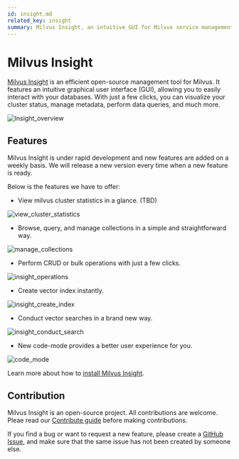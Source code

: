 ```yaml
---
id: insight.md
related_key: insight
summary: Milvus Insight, an intuitive GUI for Milvus service management.
---
```


# Milvus Insight

[Milvus Insight](https://github.com/milvus-io/milvus-insight) is an efficient open-source management tool for Milvus. It features an intuitive graphical user interface (GUI), allowing you to easily interact with your databases. With just a few clicks, you can visualize your cluster status, manage metadata, perform data queries, and much more.

![Insight_overview](../../../../assets/insight_overview.png)

## Features
Milvus Insight is under rapid development and new features are added on a weekly basis. We will release a new version every time when a new feature is ready. 

Below is the features we have to offer:

- View milvus cluster statistics in a glance. (TBD)

![view_cluster_statistics](../../../../assets/view_cluster_statistics.png)

- Browse, query, and manage collections in a simple and straightforward way.

![manage_collections](../../../../assets/manage_collections.png)

- Perform CRUD or bulk operations with just a few clicks. 

![insight_operations](../../../../assets/insight_operations.png)

- Create vector index instantly.

![insight_create_index](../../../../assets/insight_create_index.png)

- Conduct vector searches in a brand new way.

![insight_conduct_search](../../../../assets/insight_conduct_search.png)

- New code-mode provides a better user experience for you.

![code_mode](../../../../assets/code_mode.png)

Learn more about how to [install Milvus Insight](insight_install-docker.md).


## Contribution
Milvus Insight is an open-source project. All contributions are welcome. Pleae read our [Contribute guide](https://github.com/milvus-io/milvus-insight#-building-and-running-milvus-insight-andor-contributing-code) before making contributions.

If you find a bug or want to request a new feature, please create a [GitHub Issue](https://github.com/milvus-io/milvus-insight/issues/new/choose), and make sure that the same issue has not been created by someone else.

